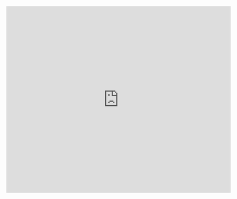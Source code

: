 <div class="mapouter"><div class="gmap_canvas"><iframe width="600" height="500" id="gmap_canvas" src="https://maps.google.com/maps?q=Hampshire,%20united%20kingdom&t=&z=7&ie=UTF8&iwloc=&output=embed" frameborder="0" scrolling="no" marginheight="0" marginwidth="0"></iframe><a href="https://www.online-timer.net"></a><br><style>.mapouter{position:relative;text-align:right;height:500px;width:600px;}</style><a href="https://www.embedgooglemap.net">embedded map</a><style>.gmap_canvas {overflow:hidden;background:none!important;height:500px;width:600px;}</style></div></div>
